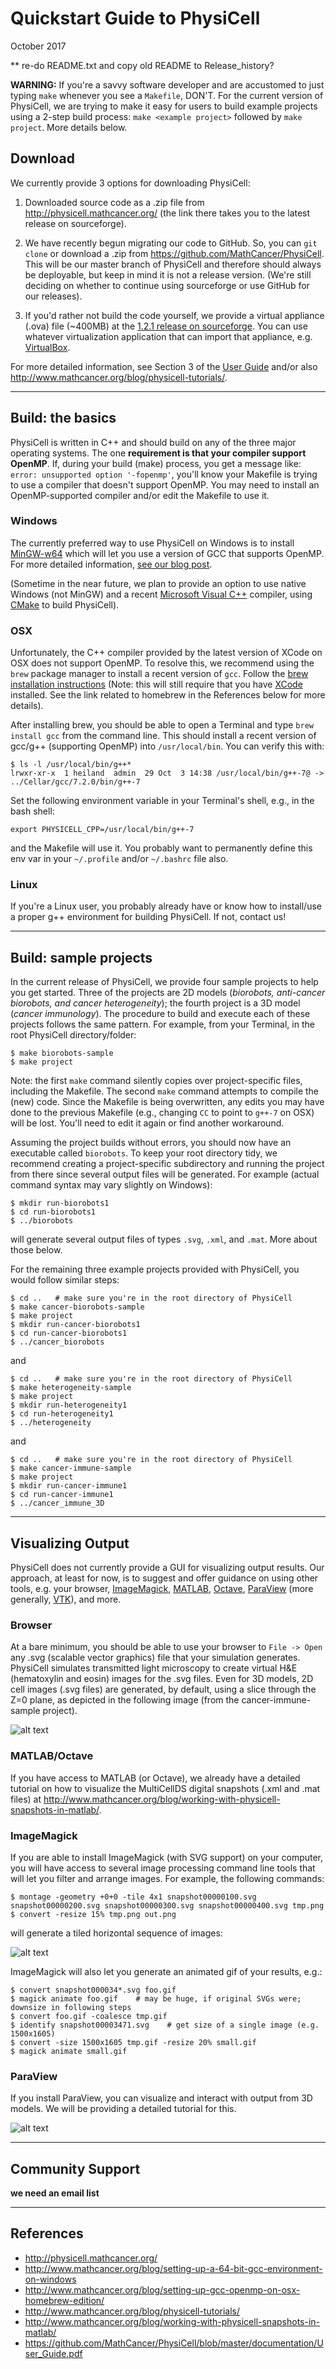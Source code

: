 # Quickstart Guide to PhysiCell 

October 2017
 
** re-do README.txt and copy old README to Release_history?

<b>WARNING:</b> If you're a savvy software developer and are accustomed to just typing `make` whenever you 
see a `Makefile`, DON'T. For the current version of PhysiCell, we are trying to make it easy for
users to build example projects using a 2-step build process: `make <example project>` followed by `make project`. More
details below.

## Download

We currently provide 3 options for downloading PhysiCell:

1) Downloaded source code as a .zip file from http://physicell.mathcancer.org/ 
(the link there takes you to the latest release on sourceforge).
<!-- https://sourceforge.net/projects/physicell/files/PhysiCell/PhysiCell%201.2.1 -->

2) We have recently begun migrating our code to GitHub. So, you can `git clone` or download a .zip from 
https://github.com/MathCancer/PhysiCell. This will be our master branch of PhysiCell and therefore
should always be deployable, but keep in mind it is not a release version. (We're still deciding on whether to
continue using sourceforge or use GitHub for our releases).

3) If you'd rather not build the code yourself, we provide a virtual appliance (.ova) file (~400MB)
at the [1.2.1 release on sourceforge](https://sourceforge.net/projects/physicell/files/PhysiCell/PhysiCell%201.2.1/). 
You can use whatever virtualization application that can import that appliance, e.g. 
[VirtualBox](http://www.oracle.com/technetwork/server-storage/virtualbox/downloads/index.html).


For more detailed information, see Section 3 of the 
[User Guide](https://github.com/MathCancer/PhysiCell/blob/master/documentation/User_Guide.pdf) 
and/or also http://www.mathcancer.org/blog/physicell-tutorials/.

<hr> <!---------------------------------------------->

## Build: the basics

PhysiCell is written in C++ and should build on any of the three major operating systems. 
The one <b>requirement is that your compiler support OpenMP</b>. If, during your build (make) process, you get
a message like: `error: unsupported option '-fopenmp'`, you'll know your Makefile is trying to use a compiler
that doesn't support OpenMP. You may need to install an OpenMP-supported compiler and/or edit the Makefile to use it.

### Windows

The currently preferred way to use PhysiCell on Windows is to install [MinGW-w64](https://sourceforge.net/projects/mingw-w64/) which will let you use 
a version of GCC that supports OpenMP. For more detailed information, 
[see our blog post](http://www.mathcancer.org/blog/setting-up-a-64-bit-gcc-environment-on-windows).

(Sometime in the near future, we plan to provide an option to use native Windows (not MinGW) and a recent 
[Microsoft Visual C++](https://support.microsoft.com/en-us/help/2977003/the-latest-supported-visual-c-downloads) compiler,
using [CMake](https://cmake.org/download/) to build PhysiCell).

### OSX

Unfortunately, the C++ compiler provided by the latest version of XCode on OSX does not support OpenMP.
To resolve this, we recommend using the `brew` package manager to install a recent version of `gcc`. Follow the [brew 
installation instructions](https://docs.brew.sh/Installation.html) (Note: this will still require that you have 
[XCode](https://developer.apple.com/xcode/) installed. See the link related to homebrew in the References below
for more details).

After installing brew, you should be able to open a Terminal and type `brew install gcc` from the command line. This 
should install a recent version of gcc/g++ (supporting OpenMP) into `/usr/local/bin`. You can verify this with:
```
$ ls -l /usr/local/bin/g++*
lrwxr-xr-x  1 heiland  admin  29 Oct  3 14:38 /usr/local/bin/g++-7@ -> ../Cellar/gcc/7.2.0/bin/g++-7
```

Set the following environment variable in your Terminal's shell, e.g., in the bash shell: 
```
export PHYSICELL_CPP=/usr/local/bin/g++-7
```
and the Makefile will use it. You probably want to permanently define this env var in your `~/.profile` and/or `~/.bashrc` file also.

### Linux

If you're a Linux user, you probably already have or know how to install/use a proper g++ environment for 
building PhysiCell. If not, contact us!

<hr> <!---------------------------------------------->

## Build: sample projects

In the current release of PhysiCell, we provide four sample projects to help you get started. Three
of the projects are 2D models (<i>biorobots, anti-cancer biorobots, and cancer heterogeneity</i>); the fourth project
is a 3D model (<i>cancer immunology</i>). The procedure to build and execute each of these projects follows the same
pattern. For example, from your Terminal, in the root PhysiCell directory/folder:
```
$ make biorobots-sample
$ make project
```

Note: the first `make` command silently copies over project-specific files, including the Makefile. The 
second `make` command attempts to compile the (new) code. Since the Makefile is being overwritten, any edits you
may have done to the previous Makefile (e.g., changing `CC` to point to `g++-7` on OSX) will be lost. You'll need
to edit it again or find another workaround.

Assuming the project builds without errors, you should now have an executable called `biorobots`. To keep your
root directory tidy, we recommend creating a project-specific subdirectory and running the project from there since
several output files will be generated. For example (actual command syntax may vary slightly on Windows):
```
$ mkdir run-biorobots1
$ cd run-biorobots1
$ ../biorobots
```
will generate several output files of types `.svg`, `.xml`, and `.mat`. More about those below.

For the remaining three example projects provided with PhysiCell, you would follow similar steps:
```
$ cd ..   # make sure you're in the root directory of PhysiCell
$ make cancer-biorobots-sample
$ make project
$ mkdir run-cancer-biorobots1
$ cd run-cancer-biorobots1
$ ../cancer_biorobots
```
and
```
$ cd ..   # make sure you're in the root directory of PhysiCell
$ make heterogeneity-sample
$ make project
$ mkdir run-heterogeneity1
$ cd run-heterogeneity1
$ ../heterogeneity
```
and
```
$ cd ..   # make sure you're in the root directory of PhysiCell
$ make cancer-immune-sample
$ make project
$ mkdir run-cancer-immune1
$ cd run-cancer-immune1
$ ../cancer_immune_3D
```

<hr> <!---------------------------------------------->

## Visualizing Output

PhysiCell does not currently provide a GUI for visualizing output results. Our approach, at least for now,
is to suggest and offer guidance on using other tools, e.g. your browser, [ImageMagick](https://www.imagemagick.org), 
[MATLAB](https://www.mathworks.com/products/matlab.html), [Octave](https://octave.sourceforge.io/), 
[ParaView](https://www.paraview.org/) (more generally, [VTK](https://www.vtk.org/)), and more.

### Browser

At a bare minimum, you should be able to use your browser to `File -> Open` any .svg (scalable vector graphics) file 
that your simulation generates. PhysiCell simulates transmitted light microscopy to create virtual H&E 
(hematoxylin and eosin) images for the .svg files. Even for 3D models, 2D cell images (.svg files) are generated, by 
default, using a slice through the Z=0 plane, as depicted in the following image (from the cancer-immune-sample project).

![alt text](https://github.com/rheiland/PhysiCell/blob/master/documentation/images/cancer_immune_snapshot00000574_small.png "SVG slice from 3D cancer-immune-sample project")

### MATLAB/Octave

If you have access to MATLAB (or Octave), we already have a detailed tutorial on how to visualize the
MultiCellDS digital snapshots (.xml and .mat files) at http://www.mathcancer.org/blog/working-with-physicell-snapshots-in-matlab/.

### ImageMagick

If you are able to install ImageMagick (with SVG support) on your computer, you will have access to several image processing command line
tools that will let you filter and arrange images. For example, the following commands:
```
$ montage -geometry +0+0 -tile 4x1 snapshot00000100.svg snapshot00000200.svg snapshot00000300.svg snapshot00000400.svg tmp.png
$ convert -resize 15% tmp.png out.png
```
will generate a tiled horizontal sequence of images:

![alt text](https://github.com/rheiland/PhysiCell/blob/master/documentation/images/cancer_immune_seq4x1_small.png "ImageMagick can tile images")

ImageMagick will also let you generate an animated gif of your results, e.g.:
```
$ convert snapshot000034*.svg foo.gif
$ magick animate foo.gif    # may be huge, if original SVGs were; downsize in following steps
$ convert foo.gif -coalesce tmp.gif
$ identify snapshot00003471.svg    # get size of a single image (e.g. 1500x1605)
$ convert -size 1500x1605 tmp.gif -resize 20% small.gif
$ magick animate small.gif
```

### ParaView

If you install ParaView, you can visualize and interact with output from 3D models. We will be providing a detailed
tutorial for this.

![alt text](https://github.com/rheiland/PhysiCell/blob/master/documentation/images/ParaView_clipping_histo.png "ParaView after clip and barchart")

<hr> <!---------------------------------------------->

## Community Support

**we need an email list**

<hr> <!---------------------------------------------->

## References

* http://physicell.mathcancer.org/
* http://www.mathcancer.org/blog/setting-up-a-64-bit-gcc-environment-on-windows
* http://www.mathcancer.org/blog/setting-up-gcc-openmp-on-osx-homebrew-edition/
* http://www.mathcancer.org/blog/physicell-tutorials/
* http://www.mathcancer.org/blog/working-with-physicell-snapshots-in-matlab/
* https://github.com/MathCancer/PhysiCell/blob/master/documentation/User_Guide.pdf
